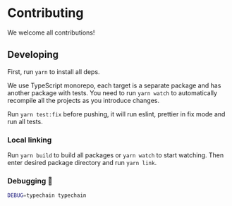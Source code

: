 # Contributing

We welcome all contributions!

## Developing

First, run `yarn` to install all deps.

We use TypeScript monorepo, each target is a separate package and has another package with tests. You need to run
`yarn watch` to automatically recompile all the projects as you introduce changes.

Run `yarn test:fix` before pushing, it will run eslint, prettier in fix mode and run all tests.

### Local linking

Run `yarn build` to build all packages or `yarn watch` to start watching. Then enter desired package directory and run `yarn link`.

### Debugging 🐞

```sh
DEBUG=typechain typechain
```
